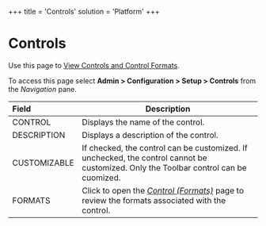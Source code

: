 +++
title = 'Controls'
solution = 'Platform'
+++

# Controls

<div class="use">

Use this page to [View Controls and Control
Formats](../../WebApp_Dev/View_Controls_and_Control_Formats.htm).

</div>

To access this page select **Admin \> Configuration \> Setup \>
Controls** from the *Navigation*
pane.

| Field        | Description                                                                                                                          |
| :----------- | ------------------------------------------------------------------------------------------------------------------------------------ |
| CONTROL      | Displays the name of the control.                                                                                                    |
| DESCRIPTION  | Displays a description of the control.                                                                                               |
| CUSTOMIZABLE | If checked, the control can be customized. If unchecked, the control cannot be customized. Only the Toolbar control can be cuomized. |
| FORMATS      | Click to open the *[Control (Formats)](Control_Formats.htm)* page to review the formats associated with the control.                 |
